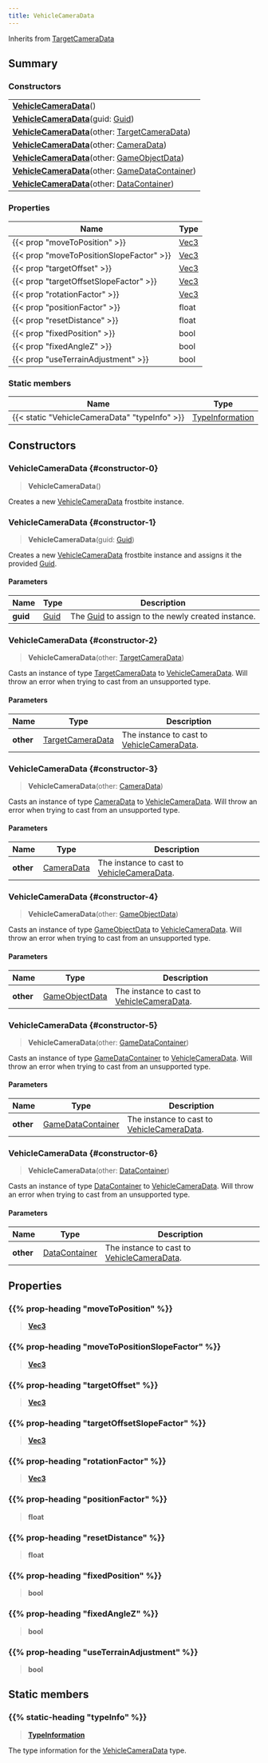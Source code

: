 ```yaml
---
title: VehicleCameraData
---
```


Inherits from [TargetCameraData](/vext/ref/fb/targetcameradata)

## Summary

### Constructors

|  |
| --- |
| **[VehicleCameraData](#constructor-0)**() |
| **[VehicleCameraData](#constructor-1)**(guid: [Guid](/vext/ref/shared/type/guid)) |
| **[VehicleCameraData](#constructor-2)**(other: [TargetCameraData](/vext/ref/fb/targetcameradata)) |
| **[VehicleCameraData](#constructor-3)**(other: [CameraData](/vext/ref/fb/cameradata)) |
| **[VehicleCameraData](#constructor-4)**(other: [GameObjectData](/vext/ref/fb/gameobjectdata)) |
| **[VehicleCameraData](#constructor-5)**(other: [GameDataContainer](/vext/ref/fb/gamedatacontainer)) |
| **[VehicleCameraData](#constructor-6)**(other: [DataContainer](/vext/ref/shared/type/datacontainer)) |

### Properties

| Name | Type |
| ---- | ---- |
| {{< prop "moveToPosition" >}} | [Vec3](/vext/ref/shared/type/vec3) |
| {{< prop "moveToPositionSlopeFactor" >}} | [Vec3](/vext/ref/shared/type/vec3) |
| {{< prop "targetOffset" >}} | [Vec3](/vext/ref/shared/type/vec3) |
| {{< prop "targetOffsetSlopeFactor" >}} | [Vec3](/vext/ref/shared/type/vec3) |
| {{< prop "rotationFactor" >}} | [Vec3](/vext/ref/shared/type/vec3) |
| {{< prop "positionFactor" >}} | float |
| {{< prop "resetDistance" >}} | float |
| {{< prop "fixedPosition" >}} | bool |
| {{< prop "fixedAngleZ" >}} | bool |
| {{< prop "useTerrainAdjustment" >}} | bool |

### Static members

| Name | Type |
| ---- | ---- |
| {{< static "VehicleCameraData" "typeInfo" >}} | [TypeInformation](/vext/ref/shared/type/typeinformation) |

## Constructors

### VehicleCameraData {#constructor-0}

> **VehicleCameraData**()

Creates a new [VehicleCameraData](/vext/ref/fb/vehiclecameradata) frostbite instance.

### VehicleCameraData {#constructor-1}

> **VehicleCameraData**(guid: [Guid](/vext/ref/shared/type/guid))

Creates a new [VehicleCameraData](/vext/ref/fb/vehiclecameradata) frostbite instance and assigns it the provided [Guid](/vext/ref/shared/type/guid).

#### Parameters

| Name | Type | Description |
| ---- | ---- | ----------- |
| **guid** | [Guid](/vext/ref/shared/type/guid) | The [Guid](/vext/ref/shared/type/guid) to assign to the newly created instance. |

### VehicleCameraData {#constructor-2}

> **VehicleCameraData**(other: [TargetCameraData](/vext/ref/fb/targetcameradata))

Casts an instance of type [TargetCameraData](/vext/ref/fb/targetcameradata) to [VehicleCameraData](/vext/ref/fb/vehiclecameradata). Will throw an error when trying to cast from an unsupported type.

#### Parameters

| Name | Type | Description |
| ---- | ---- | ----------- |
| **other** | [TargetCameraData](/vext/ref/fb/targetcameradata) | The instance to cast to [VehicleCameraData](/vext/ref/fb/vehiclecameradata). |

### VehicleCameraData {#constructor-3}

> **VehicleCameraData**(other: [CameraData](/vext/ref/fb/cameradata))

Casts an instance of type [CameraData](/vext/ref/fb/cameradata) to [VehicleCameraData](/vext/ref/fb/vehiclecameradata). Will throw an error when trying to cast from an unsupported type.

#### Parameters

| Name | Type | Description |
| ---- | ---- | ----------- |
| **other** | [CameraData](/vext/ref/fb/cameradata) | The instance to cast to [VehicleCameraData](/vext/ref/fb/vehiclecameradata). |

### VehicleCameraData {#constructor-4}

> **VehicleCameraData**(other: [GameObjectData](/vext/ref/fb/gameobjectdata))

Casts an instance of type [GameObjectData](/vext/ref/fb/gameobjectdata) to [VehicleCameraData](/vext/ref/fb/vehiclecameradata). Will throw an error when trying to cast from an unsupported type.

#### Parameters

| Name | Type | Description |
| ---- | ---- | ----------- |
| **other** | [GameObjectData](/vext/ref/fb/gameobjectdata) | The instance to cast to [VehicleCameraData](/vext/ref/fb/vehiclecameradata). |

### VehicleCameraData {#constructor-5}

> **VehicleCameraData**(other: [GameDataContainer](/vext/ref/fb/gamedatacontainer))

Casts an instance of type [GameDataContainer](/vext/ref/fb/gamedatacontainer) to [VehicleCameraData](/vext/ref/fb/vehiclecameradata). Will throw an error when trying to cast from an unsupported type.

#### Parameters

| Name | Type | Description |
| ---- | ---- | ----------- |
| **other** | [GameDataContainer](/vext/ref/fb/gamedatacontainer) | The instance to cast to [VehicleCameraData](/vext/ref/fb/vehiclecameradata). |

### VehicleCameraData {#constructor-6}

> **VehicleCameraData**(other: [DataContainer](/vext/ref/shared/type/datacontainer))

Casts an instance of type [DataContainer](/vext/ref/shared/type/datacontainer) to [VehicleCameraData](/vext/ref/fb/vehiclecameradata). Will throw an error when trying to cast from an unsupported type.

#### Parameters

| Name | Type | Description |
| ---- | ---- | ----------- |
| **other** | [DataContainer](/vext/ref/shared/type/datacontainer) | The instance to cast to [VehicleCameraData](/vext/ref/fb/vehiclecameradata). |

## Properties

### {{% prop-heading "moveToPosition" %}}

> **[Vec3](/vext/ref/shared/type/vec3)**

### {{% prop-heading "moveToPositionSlopeFactor" %}}

> **[Vec3](/vext/ref/shared/type/vec3)**

### {{% prop-heading "targetOffset" %}}

> **[Vec3](/vext/ref/shared/type/vec3)**

### {{% prop-heading "targetOffsetSlopeFactor" %}}

> **[Vec3](/vext/ref/shared/type/vec3)**

### {{% prop-heading "rotationFactor" %}}

> **[Vec3](/vext/ref/shared/type/vec3)**

### {{% prop-heading "positionFactor" %}}

> **float**

### {{% prop-heading "resetDistance" %}}

> **float**

### {{% prop-heading "fixedPosition" %}}

> **bool**

### {{% prop-heading "fixedAngleZ" %}}

> **bool**

### {{% prop-heading "useTerrainAdjustment" %}}

> **bool**

## Static members

### {{% static-heading "typeInfo" %}}

> **[TypeInformation](/vext/ref/shared/type/typeinformation)**

The type information for the [VehicleCameraData](/vext/ref/fb/vehiclecameradata) type.

